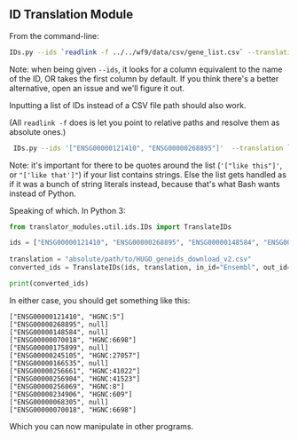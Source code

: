 ## ID Translation Module

From the command-line:
```bash
IDs.py --ids `readlink -f ../../wf9/data/csv/gene_list.csv` --translation `readlink -f ../../wf9/data/csv/HUGO_geneids_download_v2.csv` --in_id "Ensembl" --out_id "HGNC"
```

Note: when being given `--ids`, it looks for a column equivalent to the name of the ID, OR takes the first column by default. If you think there's a better alternative, open an issue and we'll figure it out.

Inputting a list of IDs instead of a CSV file path should also work.

(All `readlink -f` does is let you point to relative paths and resolve them as absolute ones.)

```bash
 IDs.py --ids '["ENSG00000121410", "ENSG00000268895"]'  --translation `readlink -f ../wf9/data/csv/HUGO_geneids_download_v2.csv` --in_id "Ensembl" --out_id "HGNC" results
```

Note: it's important for there to be quotes around the list (`'["like this"]'`, or `"['like that']"`) if your list contains strings. Else the list gets handled as if it was a bunch of string literals instead, because that's what Bash wants instead of Python.

Speaking of which. In Python 3:
```python
from translator_modules.util.ids.IDs import TranslateIDs

ids = ["ENSG00000121410", "ENSG00000268895", "ENSG00000148584", "ENSG00000070018", "ENSG00000175899", "ENSG00000245105"]
    
translation = "absolute/path/to/HUGO_geneids_download_v2.csv"
converted_ids = TranslateIDs(ids, translation, in_id="Ensembl", out_id="HGNC").results

print(converted_ids)
```

In either case, you should get something like this:

```
["ENSG00000121410", "HGNC:5"]
["ENSG00000268895", null]
["ENSG00000148584", null]
["ENSG00000070018", "HGNC:6698"]
["ENSG00000175899", null]
["ENSG00000245105", "HGNC:27057"]
["ENSG00000166535", null]
["ENSG00000256661", "HGNC:41022"]
["ENSG00000256904", "HGNC:41523"]
["ENSG00000256069", "HGNC:8"]
["ENSG00000234906", "HGNC:609"]
["ENSG00000068305", null]
["ENSG00000070018", "HGNC:6698"]
```

Which you can now manipulate in other programs.